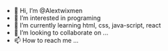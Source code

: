 - 👋 Hi, I’m @Alextwixmen
- 👀 I’m interested in programing
- 🌱 I’m currently learning html, css, java-script, react
- 💞️ I’m looking to collaborate on ...
- 📫 How to reach me ...

<!---
Alextwixmen/Alextwixmen is a ✨ special ✨ repository because its `README.md` (this file) appears on your GitHub profile.
You can click the Preview link to take a look at your changes.
--->

